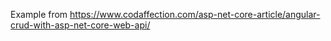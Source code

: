 Example from https://www.codaffection.com/asp-net-core-article/angular-crud-with-asp-net-core-web-api/